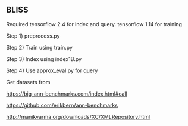 ## BLISS

Required tensorflow 2.4 for index and query. tensorflow 1.14 for training

Step 1) preprocess.py

Step 2) Train using train.py

Step 3) Index using index1B.py

Step 4) Use approx_eval.py for query


Get datasets from

https://big-ann-benchmarks.com/index.html#call

https://github.com/erikbern/ann-benchmarks

http://manikvarma.org/downloads/XC/XMLRepository.html

